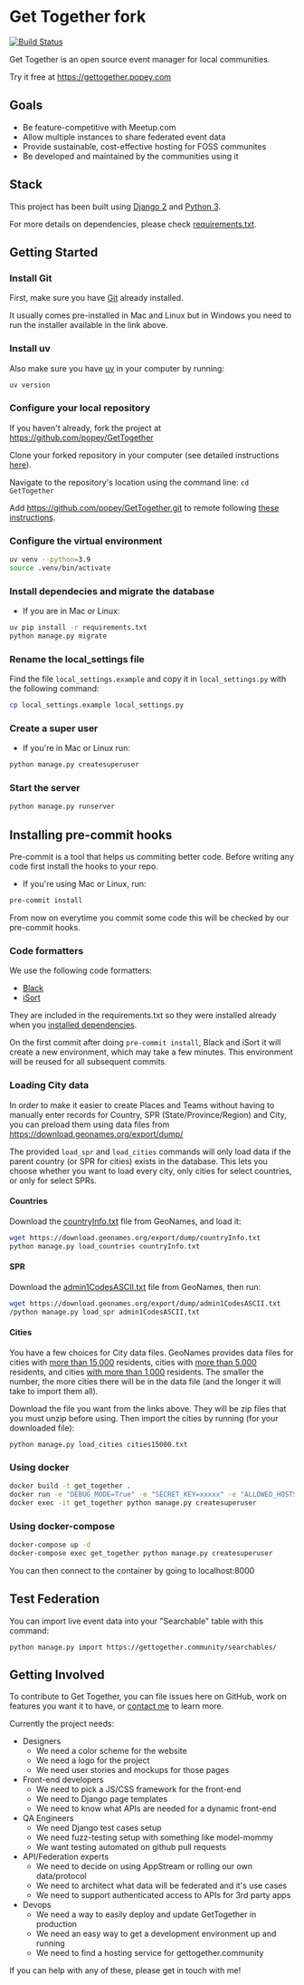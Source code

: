# Get Together fork

[![Build Status](https://travis-ci.org/GetTogetherComm/GetTogether.svg?branch=master)](https://travis-ci.org/GetTogetherComm/GetTogether)

Get Together is an open source event manager for local communities.

Try it free at <https://gettogether.popey.com>

## Goals

- Be feature-competitive with Meetup.com
- Allow multiple instances to share federated event data
- Provide sustainable, cost-effective hosting for FOSS communites
- Be developed and maintained by the communities using it

## Stack

This project has been built using [Django 2](https://www.djangoproject.com) and [Python 3](https://www.python.org).

For more details on dependencies, please check [requirements.txt](requirements.txt).

## Getting Started

### Install Git

First, make sure you have [Git](https://git-scm.com/downloads) already installed.

It usually comes pre-installed in Mac and Linux but in Windows you need to run the installer available in the link above.

### Install uv

Also make sure you have [uv](https://docs.astral.sh/uv/getting-started/installation/) in your computer by running:

```bash
uv version
```

### Configure your local repository

If you haven't already, fork the project at <https://github.com/popey/GetTogether>

Clone your forked repository in your computer (see detailed instructions [here](https://help.github.com/en/articles/cloning-a-repository)).

Navigate to the repository's location using the command line: `cd GetTogether`

Add <https://github.com/popey/GetTogether.git> to remote following [these instructions](https://help.github.com/en/articles/configuring-a-remote-for-a-fork).

### Configure the virtual environment

```bash
uv venv --python=3.9
source .venv/bin/activate
```

### Install dependecies and migrate the database

- If you are in Mac or Linux:

```bash
uv pip install -r requirements.txt
python manage.py migrate
```

### Rename the local_settings file

Find the file `local_settings.example` and copy it in `local_settings.py` with the following command:

```bash
cp local_settings.example local_settings.py
```

### Create a super user

- If you're in Mac or Linux run:

```bash
python manage.py createsuperuser
```

### Start the server

```bash
python manage.py runserver
```

## Installing pre-commit hooks

Pre-commit is a tool that helps us commiting better code. Before writing any code first install the hooks to your repo.

- If you're using Mac or Linux, run:

```bash
pre-commit install
```

From now on everytime you commit some code this will be checked by our pre-commit hooks.

### Code formatters

We use the following code formatters:

- [Black](https://black.readthedocs.io/en/stable/)
- [iSort](https://timothycrosley.github.io/isort/)

They are included in the requirements.txt so they were installed already when you [installed dependencies](#install-dependecies-and-migrate-the-database).

On the first commit after doing `pre-commit install`, Black and iSort it will create a new environment, which may take a few minutes. This environment will be reused for all subsequent commits.

### Loading City data

In order to make it easier to create Places and Teams without having to manually
enter records for Country, SPR (State/Province/Region) and City, you can preload
them using data files from <https://download.geonames.org/export/dump/>

The provided `load_spr` and `load_cities` commands will only load data if the
parent country (or SPR for cities) exists in the database. This lets you choose
whether you want to load every city, only cities for select countries, or only
for select SPRs.

#### Countries

Download the [countryInfo.txt](https://download.geonames.org/export/dump/countryInfo.txt)
file from GeoNames, and load it:

```bash
wget https://download.geonames.org/export/dump/countryInfo.txt
python manage.py load_countries countryInfo.txt
```

#### SPR

Download the [admin1CodesASCII.txt](https://download.geonames.org/export/dump/admin1CodesASCII.txt)
file from GeoNames, then run:

```bash
wget https://download.geonames.org/export/dump/admin1CodesASCII.txt
/python manage.py load_spr admin1CodesASCII.txt
```

#### Cities

You have a few choices for City data files. GeoNames provides data files for
cities with [more than 15,000](https://download.geonames.org/export/dump/cities15000.zip)
residents, cities with [more than 5,000](https://download.geonames.org/export/dump/cities5000.zip)
residents, and cities [with more than 1,000](https://download.geonames.org/export/dump/cities1000.zip)
residents. The smaller the number, the more cities there will be in the data
file (and the longer it will take to import them all).

Download the file you want from the links above. They will be zip files that you
must unzip before using. Then import the cities by running (for your downloaded
file):

`python manage.py load_cities cities15000.txt`

### Using docker

```bash
docker build -t get_together .
docker run -e "DEBUG_MODE=True" -e "SECRET_KEY=xxxxx" -e "ALLOWED_HOSTS=localhost,127.0.0.1" -d --name get_together -p 8000:8000 get_together
docker exec -it get_together python manage.py createsuperuser
```

### Using docker-compose

```bash
docker-compose up -d
docker-compose exec get_together python manage.py createsuperuser
```

You can then connect to the container by going to localhost:8000

## Test Federation

You can import live event data into your "Searchable" table with this command:

`python manage.py import https://gettogether.community/searchables/`

## Getting Involved

To contribute to Get Together, you can file issues here on GitHub, work on
features you want it to have, or [contact me](https://popey.me/) to learn more.

Currently the project needs:

- Designers
  - We need a color scheme for the website
  - We need a logo for the project
  - We need user stories and mockups for those pages
- Front-end developers
  - We need to pick a JS/CSS framework for the front-end
  - We need to Django page templates
  - We need to know what APIs are needed for a dynamic front-end
- QA Engineers
  - We need Django test cases setup
  - We need fuzz-testing setup with something like model-mommy
  - We want testing automated on github pull requests
- API/Federation experts
  - We need to decide on using AppStream or rolling our own data/protocol
  - We need to architect what data will be federated and it's use cases
  - We need to support authenticated access to APIs for 3rd party apps
- Devops
  - We need a way to easily deploy and update GetTogether in production
  - We need an easy way to get a development environment up and running
  - We need to find a hosting service for gettogether.community

If you can help with any of these, please get in touch with me!
